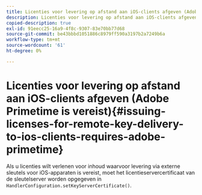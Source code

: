 ```yaml
---
title: Licenties voor levering op afstand aan iOS-clients afgeven (Adobe Primetime is vereist)
description: Licenties voor levering op afstand aan iOS-clients afgeven (Adobe Primetime is vereist)
copied-description: true
exl-id: 91eecc25-16a9-4f8c-9307-83e70bb77d68
source-git-commit: be43bbbd1051886c8979ff590a3197b2a7249b6a
workflow-type: tm+mt
source-wordcount: '61'
ht-degree: 0%

---
```


# Licenties voor levering op afstand aan iOS-clients afgeven (Adobe Primetime is vereist){#issuing-licenses-for-remote-key-delivery-to-ios-clients-requires-adobe-primetime}

Als u licenties wilt verlenen voor inhoud waarvoor levering via externe sleutels voor iOS-apparaten is vereist, moet het licentieservercertificaat van de sleutelserver worden opgegeven in `HandlerConfiguration.setKeyServerCertificate()`.
